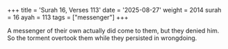 +++
title = 'Surah 16, Verses 113'
date = '2025-08-27'
weight = 2014
surah = 16
ayah = 113
tags = ["messenger"]
+++

A messenger of their own actually did come to them, but they denied him. So the torment overtook them while they persisted in wrongdoing.